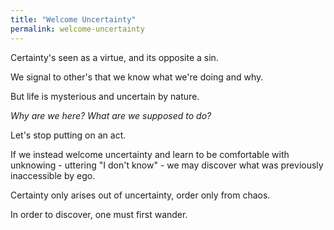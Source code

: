 ```yaml
---
title: "Welcome Uncertainty"
permalink: welcome-uncertainty
---
```


Certainty's seen as a virtue, and its opposite a sin.

We signal to other's that we know what we're doing and why.

But life is mysterious and uncertain by nature.

_Why are we here? What are we supposed to do?_

Let's stop putting on an act.

If we instead welcome uncertainty and learn to be comfortable with unknowing - uttering "I don't know" - we may discover what was previously inaccessible by ego.

Certainty only arises out of uncertainty, order only from chaos.

In order to discover, one must first wander.
